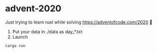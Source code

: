 # advent-2020

Just trying to learn rust while solving https://adventofcode.com/2020 
🦀

1. Put your data in ./data as day_*.txt
2. Launch

```
cargo run
```